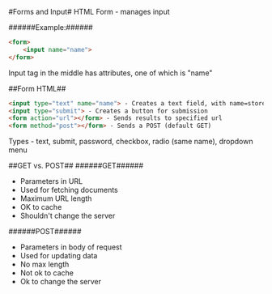 #Forms and Input#
HTML Form - manages input

######Example:######
```HTML
<form>
    <input name="name">
</form>
```

Input tag in the middle has attributes, one of which is "name"

##Form HTML##
```HTML
<input type="text" name="name"> - Creates a text field, with name=store
<input type="submit"> - Creates a button for submission
<form action="url"></form> - Sends results to specified url
<form method="post"></form> - Sends a POST (default GET)
```

Types - text, submit, password, checkbox, radio (same name), dropdown menu

##GET vs. POST##
######GET######
+ Parameters in URL
+ Used for fetching documents
+ Maximum URL length
+ OK to cache
+ Shouldn't change the server

######POST######
+ Parameters in body of request
+ Used for updating data
+ No max length
+ Not ok to cache
+ Ok to change the server

